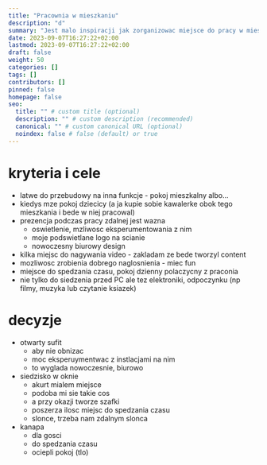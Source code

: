 ```yaml
---
title: "Pracownia w mieszkaniu"
description: "d"
summary: "Jest malo inspiracji jak zorganizowac miejsce do pracy w mieszkaniu, dlatego jesli planujesz pracowac zdalnie albo lubisz DIY to zaprszam"
date: 2023-09-07T16:27:22+02:00
lastmod: 2023-09-07T16:27:22+02:00
draft: false
weight: 50
categories: []
tags: []
contributors: []
pinned: false
homepage: false
seo:
  title: "" # custom title (optional)
  description: "" # custom description (recommended)
  canonical: "" # custom canonical URL (optional)
  noindex: false # false (default) or true
---
```


# kryteria i cele
- latwe do przebudowy na inna funkcje - pokoj mieszkalny albo...
- kiedys mze pokoj dziecicy (a ja kupie sobie kawalerke obok tego mieszkania i bede w niej pracowal)
- prezencja podczas pracy zdalnej jest wazna
  - oswietlenie, mzliwosc eksperumentowania z nim
  - moje podswietlane logo na scianie
  - nowoczesny biurowy design
- kilka miejsc do nagywania video - zakladam ze bede tworzyl content
- mozliwosc zrobienia dobrego naglosnienia - miec fun
- miejsce do spedzania czasu, pokoj dzienny polaczycny z praconia
- nie tylko do siedzenia przed PC ale tez elektroniki, odpoczynku (np filmy, muzyka lub czytanie ksiazek)

# decyzje
- otwarty sufit
   - aby nie obnizac
   - moc eksperuymentwac z instlacjami na nim
   - to wyglada nowoczesnie, biurowo
- siedzisko w oknie
  - akurt mialem miejsce
  - podoba mi sie takie cos
  - a przy okazji tworze szafki
  - poszerza ilosc miejsc do spedzania czasu
  - slonce, trzeba nam zdalnym slonca
- kanapa
   - dla gosci
   - do spedzania czasu
   - ociepli pokoj (tlo)
